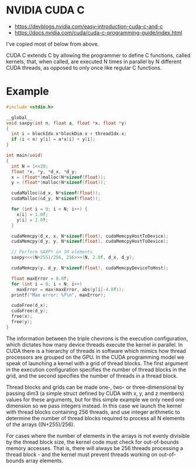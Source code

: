 # NVIDIA CUDA C
- https://devblogs.nvidia.com/easy-introduction-cuda-c-and-c
- https://docs.nvidia.com/cuda/cuda-c-programming-guide/index.html

I've copied most of below from above.

CUDA C extends C by allowing the programmer to define C functions, called kernels, that, when called, are executed N times in parallel by N different CUDA threads, as opposed to only once like regular C functions.

# Example
```C
#include <stdio.h>

__global__
void saxpy(int n, float a, float *x, float *y)
{
  int i = blockIdx.x*blockDim.x + threadIdx.x;
  if (i < n) y[i] = a*x[i] + y[i];
}

int main(void)
{
  int N = 1<<20;
  float *x, *y, *d_x, *d_y;
  x = (float*)malloc(N*sizeof(float));
  y = (float*)malloc(N*sizeof(float));

  cudaMalloc(&d_x, N*sizeof(float));
  cudaMalloc(&d_y, N*sizeof(float));

  for (int i = 0; i < N; i++) {
    x[i] = 1.0f;
    y[i] = 2.0f;
  }

  cudaMemcpy(d_x, x, N*sizeof(float), cudaMemcpyHostToDevice);
  cudaMemcpy(d_y, y, N*sizeof(float), cudaMemcpyHostToDevice);

  // Perform SAXPY on 1M elements
  saxpy<<<(N+255)/256, 256>>>(N, 2.0f, d_x, d_y);

  cudaMemcpy(y, d_y, N*sizeof(float), cudaMemcpyDeviceToHost);

  float maxError = 0.0f;
  for (int i = 0; i < N; i++)
    maxError = max(maxError, abs(y[i]-4.0f));
  printf("Max error: %f\n", maxError);

  cudaFree(d_x);
  cudaFree(d_y);
  free(x);
  free(y);
}
```

The information between the triple chevrons is the execution configuration, which dictates how many device threads execute the kernel in parallel. In CUDA there is a hierarchy of threads in software which mimics how thread processors are grouped on the GPU. In the CUDA programming model we speak of launching a kernel with a grid of thread blocks. The first argument in the execution configuration specifies the number of thread blocks in the grid, and the second specifies the number of threads in a thread block.

Thread blocks and grids can be made one-, two- or three-dimensional by passing dim3 (a simple struct defined by CUDA with x, y, and z members) values for these arguments, but for this simple example we only need one dimension so we pass integers instead. In this case we launch the kernel with thread blocks containing 256 threads, and use integer arithmetic to determine the number of thread blocks required to process all N elements of the arrays ((N+255)/256).

For cases where the number of elements in the arrays is not evenly divisible by the thread block size, the kernel code must check for out-of-bounds memory accesses. That is, there will always be 256 threads processing a thread block - and the kernel must prevent threads working on out-of-bounds array elements.
